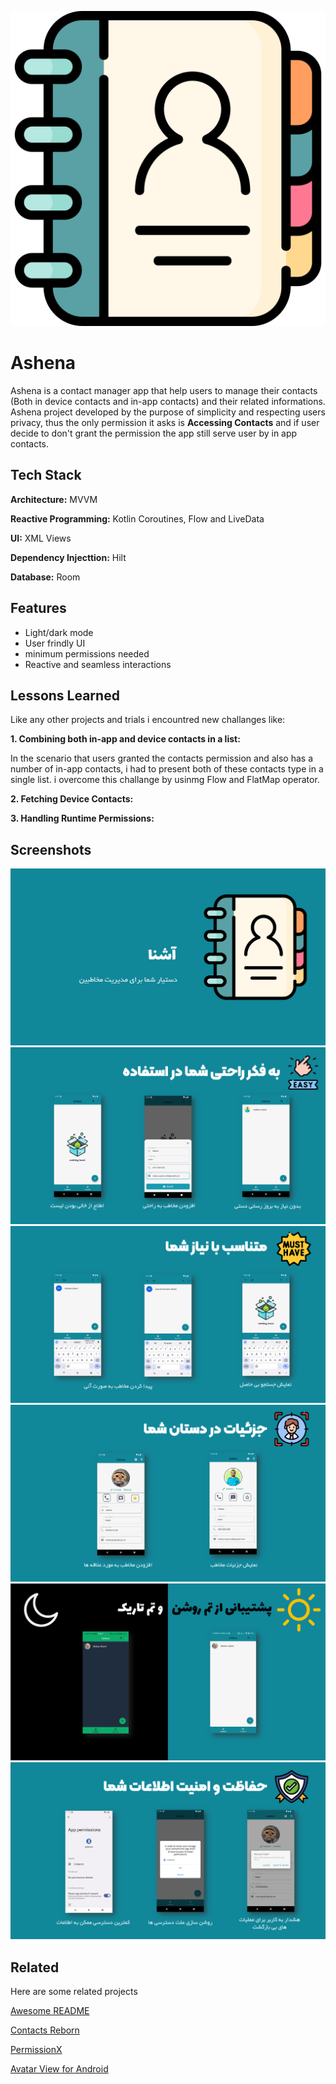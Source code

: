 ![Logo](Logo/AshenaLogo.svg)


# Ashena

Ashena is a contact manager app that help users to manage their contacts (Both in device contacts and in-app contacts)  and their related informations. Ashena project developed by the purpose of simplicity and respecting users privacy, thus the only permission it asks is **Accessing Contacts** and if user decide to don't grant the permission the app still serve user by in app contacts.
## Tech Stack

**Architecture:** MVVM

**Reactive Programming:** Kotlin Coroutines, Flow and LiveData

**UI:** XML Views

**Dependency Injecttion:** Hilt

**Database:** Room
## Features

- Light/dark mode
- User frindly UI
- minimum permissions needed
- Reactive and seamless interactions


## Lessons Learned

Like any other projects and trials i encountred new challanges like:

**1. Combining both in-app and device contacts in a list:**

In the scenario that users granted the contacts permission and also has a number of in-app contacts, i had to present both of these contacts type in a single list. i overcome this challange by usinmg Flow and FlatMap operator.


**2. Fetching Device Contacts:**




**3. Handling Runtime Permissions:**


## Screenshots

![Page 1](Screenshots/Ashena%20Presentation_Page_2.png)
![Page 2](Screenshots/Ashena%20Presentation_Page_3.png)
![Page 3](Screenshots/Ashena%20Presentation_Page_4.png)
![Page 4](Screenshots/Ashena%20Presentation_Page_5.png)
![Page 5](Screenshots/Ashena%20Presentation_Page_6.png)
![Page 6](Screenshots/Ashena%20Presentation_Page_7.png)

## Related

Here are some related projects

[Awesome README](https://github.com/matiassingers/awesome-readme)

[Contacts Reborn](https://vestrel00.github.io/contacts-android/)

[PermissionX](https://github.com/guolindev/PermissionX)

[Avatar View for Android](https://github.com/GetStream/avatarview-android)
